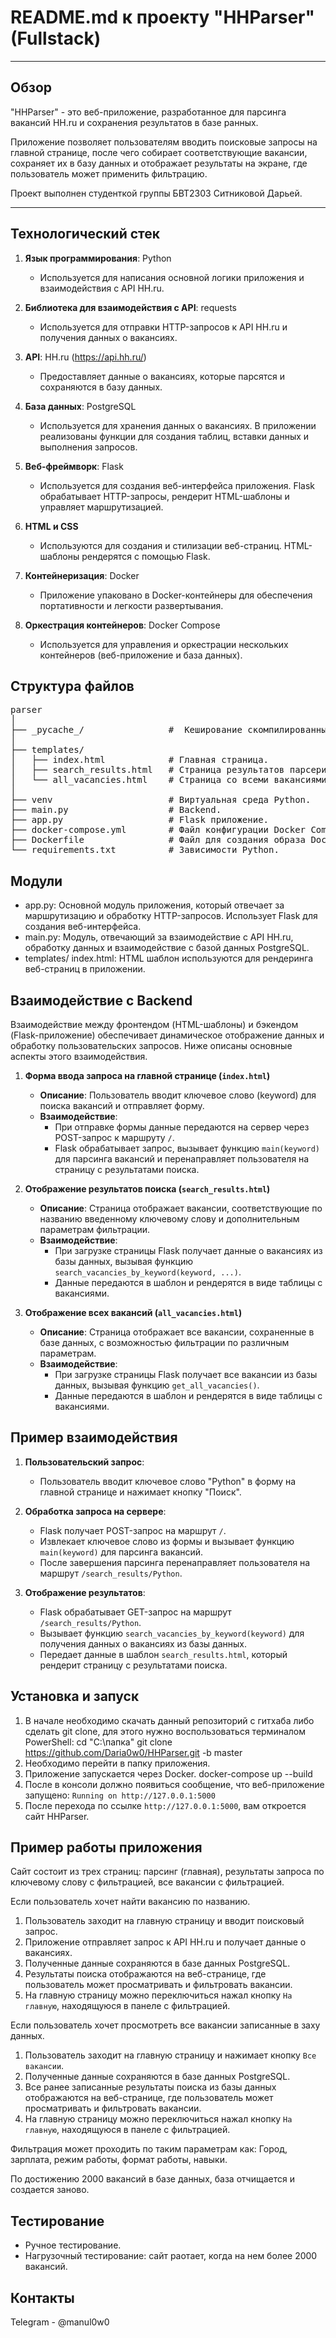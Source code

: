 # README.md к проекту "HHParser" (Fullstack)

---

## Обзор

"HHParser" - это веб-приложение, разработанное для парсинга вакансий HH.ru и сохранения результатов в базе ранных. 

Приложение позволяет пользователям вводить поисковые запросы на главной странице, после чего собирает соответствующие вакансии, сохраняет их в базу данных и отображает результаты на экране, где пользователь может применить фильтрацию.

Проект выполнен студенткой группы БВТ2303 Ситниковой Дарьей.

---

## Технологический стек

1. **Язык программирования**: Python
   - Используется для написания основной логики приложения и взаимодействия с API HH.ru.

2. **Библиотека для взаимодействия с API**: requests
   - Используется для отправки HTTP-запросов к API HH.ru и получения данных о вакансиях.

3. **API**: HH.ru (https://api.hh.ru/)
   - Предоставляет данные о вакансиях, которые парсятся и сохраняются в базу данных.

4. **База данных**: PostgreSQL
   - Используется для хранения данных о вакансиях. В приложении реализованы функции для создания таблиц, вставки данных и выполнения запросов.

5. **Веб-фреймворк**: Flask
   - Используется для создания веб-интерфейса приложения. Flask обрабатывает HTTP-запросы, рендерит HTML-шаблоны и управляет маршрутизацией.

6. **HTML и CSS**
   - Используются для создания и стилизации веб-страниц. HTML-шаблоны рендерятся с помощью Flask.

7. **Контейнеризация**: Docker
   - Приложение упаковано в Docker-контейнеры для обеспечения портативности и легкости развертывания.

8. **Оркестрация контейнеров**: Docker Compose
   - Используется для управления и оркестрации нескольких контейнеров (веб-приложение и база данных).

## Структура файлов

<pre>
parser    
│    
├── _pycache_/                #  Кеширование скомпилированных файлов .py в байт-коде.
│
├── templates/               
│   ├── index.html            # Главная страница.         
│   ├── search_results.html   # Страница результатов парсеринга.
│   └── all_vacancies.html    # Страница со всеми вакансиями из базы данных.          
│         
├── venv                      # Виртуальная среда Python.       
├── main.py                   # Backend.
├── app.py                    # Flask приложение.                   
├── docker-compose.yml        # Файл конфигурации Docker Compose.  
├── Dockerfile                # Файл для создания образа Docker.   
└── requirements.txt          # Зависимости Python.  
</pre>

## Модули

- app.py: Основной модуль приложения, который отвечает за маршрутизацию и обработку HTTP-запросов. Использует Flask для создания веб-интерфейса.
- main.py: Модуль, отвечающий за взаимодействие с API HH.ru, обработку данных и взаимодействие с базой данных PostgreSQL.
- templates/ index.html: HTML шаблон используются для рендеринга веб-страниц в приложении.

## Взаимодействие с Backend

Взаимодействие между фронтендом (HTML-шаблоны) и бэкендом (Flask-приложение) обеспечивает динамическое отображение данных и обработку пользовательских запросов. Ниже описаны основные аспекты этого взаимодействия.

1. **Форма ввода запроса на главной странице (`index.html`)**
   - **Описание**: Пользователь вводит ключевое слово (keyword) для поиска вакансий и отправляет форму.
   - **Взаимодействие**: 
     - При отправке формы данные передаются на сервер через POST-запрос к маршруту `/`.
     - Flask обрабатывает запрос, вызывает функцию `main(keyword)` для парсинга вакансий и перенаправляет пользователя на страницу с результатами поиска.

2. **Отображение результатов поиска (`search_results.html`)**
   - **Описание**: Страница отображает вакансии, соответствующие по названию введенному ключевому слову и дополнительным параметрам фильтрации.
   - **Взаимодействие**:
     - При загрузке страницы Flask получает данные о вакансиях из базы данных, вызывая функцию `search_vacancies_by_keyword(keyword, ...)`.
     - Данные передаются в шаблон и рендерятся в виде таблицы с вакансиями.

3. **Отображение всех вакансий (`all_vacancies.html`)**
   - **Описание**: Страница отображает все вакансии, сохраненные в базе данных, с возможностью фильтрации по различным параметрам.
   - **Взаимодействие**:
     - При загрузке страницы Flask получает все вакансии из базы данных, вызывая функцию `get_all_vacancies()`.
     - Данные передаются в шаблон и рендерятся в виде таблицы с вакансиями.

## Пример взаимодействия

1. **Пользовательский запрос**:
   - Пользователь вводит ключевое слово "Python" в форму на главной странице и нажимает кнопку "Поиск".

2. **Обработка запроса на сервере**:
   - Flask получает POST-запрос на маршрут `/`.
   - Извлекает ключевое слово из формы и вызывает функцию `main(keyword)` для парсинга вакансий.
   - После завершения парсинга перенаправляет пользователя на маршрут `/search_results/Python`.

3. **Отображение результатов**:
   - Flask обрабатывает GET-запрос на маршрут `/search_results/Python`.
   - Вызывает функцию `search_vacancies_by_keyword(keyword)` для получения данных о вакансиях из базы данных.
   - Передает данные в шаблон `search_results.html`, который рендерит страницу с результатами поиска.


## Установка и запуск

1. В начале необходимо скачать данный репозиторий с гитхаба либо сделать git clone, для этого нужно воспользоваться терминалом PowerShell:
    cd "C:\папка"
    git clone https://github.com/Daria0w0/HHParser.git -b master
2. Необходимо перейти в папку приложения.
3. Приложение запускается через Docker.
    docker-compose up --build
4. После в консоли должно появиться сообщение, что веб-приложение запущено:
`Running on http://127.0.0.1:5000`
5. После перехода по ссылке `http://127.0.0.1:5000`, вам откроется сайт HHParser.

## Пример работы приложения

Сайт состоит из трех страниц: парсинг (главная), результаты запроса по ключевому слову с фильтрацией, все вакансии с фильтрацией.

Если пользователь хочет найти вакансию по названию.
 
1. Пользователь заходит на главную страницу и вводит поисковый запрос.
2. Приложение отправляет запрос к API HH.ru и получает данные о вакансиях.
3. Полученные данные сохраняются в базе данных PostgreSQL.
4. Результаты поиска отображаются на веб-странице, где пользователь может просматривать и фильтровать вакансии.
5. На главную страницу можно переключиться нажал кнопку `На главную`, находящуюся в панеле с фильтрацией.

Если пользователь хочет просмотреть все вакансии записанные в заху данных.

1. Пользователь заходит на главную страницу и нажимает кнопку `Все вакансии`.
3. Полученные данные сохраняются в базе данных PostgreSQL.
4. Все ранее записанные результаты поиска из базы данных отображаются на веб-странице, где пользователь может просматривать и фильтровать вакансии.
5. На главную страницу можно переключиться нажал кнопку `На главную`, находящуюся в панеле с фильтрацией.

Фильтрация может проходить по таким параметрам как: Город, зарплата, режим работы, формат работы, навыки.

По достижению 2000 вакансий в базе данных, база отчищается и создается заново.

## Тестирование

- Ручное тестирование.
- Нагрузочный тестирование: сайт раотает, когда на нем более 2000 вакансий.

## Контакты

Telegram - @manul0w0
